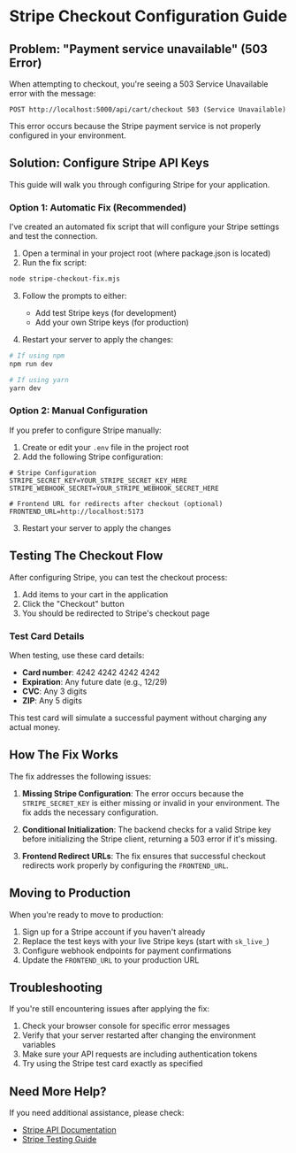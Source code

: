 # Stripe Checkout Configuration Guide

## Problem: "Payment service unavailable" (503 Error)

When attempting to checkout, you're seeing a 503 Service Unavailable error with the message:
```
POST http://localhost:5000/api/cart/checkout 503 (Service Unavailable)
```

This error occurs because the Stripe payment service is not properly configured in your environment.

## Solution: Configure Stripe API Keys

This guide will walk you through configuring Stripe for your application.

### Option 1: Automatic Fix (Recommended)

I've created an automated fix script that will configure your Stripe settings and test the connection.

1. Open a terminal in your project root (where package.json is located)
2. Run the fix script:

```bash
node stripe-checkout-fix.mjs
```

3. Follow the prompts to either:
   - Add test Stripe keys (for development)
   - Add your own Stripe keys (for production)

4. Restart your server to apply the changes:

```bash
# If using npm
npm run dev

# If using yarn
yarn dev
```

### Option 2: Manual Configuration

If you prefer to configure Stripe manually:

1. Create or edit your `.env` file in the project root
2. Add the following Stripe configuration:

```
# Stripe Configuration 
STRIPE_SECRET_KEY=YOUR_STRIPE_SECRET_KEY_HERE
STRIPE_WEBHOOK_SECRET=YOUR_STRIPE_WEBHOOK_SECRET_HERE

# Frontend URL for redirects after checkout (optional)
FRONTEND_URL=http://localhost:5173
```

3. Restart your server to apply the changes

## Testing The Checkout Flow

After configuring Stripe, you can test the checkout process:

1. Add items to your cart in the application
2. Click the "Checkout" button
3. You should be redirected to Stripe's checkout page

### Test Card Details

When testing, use these card details:
- **Card number**: 4242 4242 4242 4242
- **Expiration**: Any future date (e.g., 12/29)
- **CVC**: Any 3 digits
- **ZIP**: Any 5 digits

This test card will simulate a successful payment without charging any actual money.

## How The Fix Works

The fix addresses the following issues:

1. **Missing Stripe Configuration**: The error occurs because the `STRIPE_SECRET_KEY` is either missing or invalid in your environment. The fix adds the necessary configuration.

2. **Conditional Initialization**: The backend checks for a valid Stripe key before initializing the Stripe client, returning a 503 error if it's missing.

3. **Frontend Redirect URLs**: The fix ensures that successful checkout redirects work properly by configuring the `FRONTEND_URL`.

## Moving to Production

When you're ready to move to production:

1. Sign up for a Stripe account if you haven't already
2. Replace the test keys with your live Stripe keys (start with `sk_live_`)
3. Configure webhook endpoints for payment confirmations
4. Update the `FRONTEND_URL` to your production URL

## Troubleshooting

If you're still encountering issues after applying the fix:

1. Check your browser console for specific error messages
2. Verify that your server restarted after changing the environment variables
3. Make sure your API requests are including authentication tokens
4. Try using the Stripe test card exactly as specified

## Need More Help?

If you need additional assistance, please check:
- [Stripe API Documentation](https://stripe.com/docs/api)
- [Stripe Testing Guide](https://stripe.com/docs/testing)
